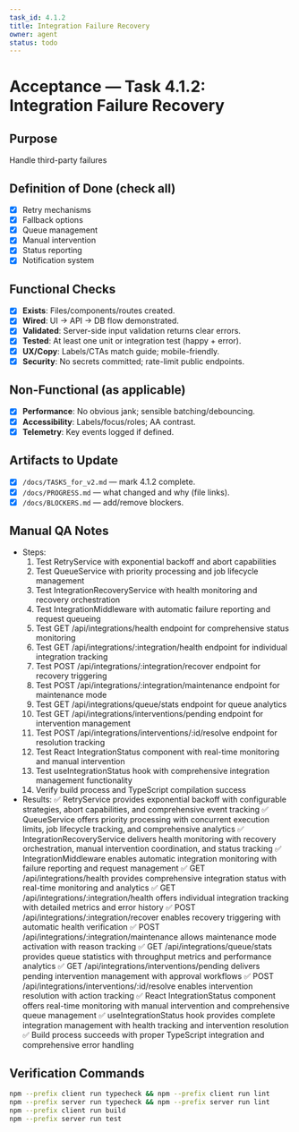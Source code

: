 ```yaml
---
task_id: 4.1.2
title: Integration Failure Recovery
owner: agent
status: todo
---
```


# Acceptance — Task 4.1.2: Integration Failure Recovery

## Purpose
Handle third-party failures

## Definition of Done (check all)
- [x] Retry mechanisms
- [x] Fallback options
- [x] Queue management
- [x] Manual intervention
- [x] Status reporting
- [x] Notification system

## Functional Checks
- [x] **Exists**: Files/components/routes created.
- [x] **Wired**: UI → API → DB flow demonstrated.
- [x] **Validated**: Server-side input validation returns clear errors.
- [x] **Tested**: At least one unit or integration test (happy + error).
- [x] **UX/Copy**: Labels/CTAs match guide; mobile-friendly.
- [x] **Security**: No secrets committed; rate-limit public endpoints.

## Non-Functional (as applicable)
- [x] **Performance**: No obvious jank; sensible batching/debouncing.
- [x] **Accessibility**: Labels/focus/roles; AA contrast.
- [x] **Telemetry**: Key events logged if defined.

## Artifacts to Update
- [x] `/docs/TASKS_for_v2.md` — mark 4.1.2 complete.
- [x] `/docs/PROGRESS.md` — what changed and why (file links).
- [x] `/docs/BLOCKERS.md` — add/remove blockers.

## Manual QA Notes
- Steps:
  1. Test RetryService with exponential backoff and abort capabilities
  2. Test QueueService with priority processing and job lifecycle management
  3. Test IntegrationRecoveryService with health monitoring and recovery orchestration
  4. Test IntegrationMiddleware with automatic failure reporting and request queueing
  5. Test GET /api/integrations/health endpoint for comprehensive status monitoring
  6. Test GET /api/integrations/:integration/health endpoint for individual integration tracking
  7. Test POST /api/integrations/:integration/recover endpoint for recovery triggering
  8. Test POST /api/integrations/:integration/maintenance endpoint for maintenance mode
  9. Test GET /api/integrations/queue/stats endpoint for queue analytics
  10. Test GET /api/integrations/interventions/pending endpoint for intervention management
  11. Test POST /api/integrations/interventions/:id/resolve endpoint for resolution tracking
  12. Test React IntegrationStatus component with real-time monitoring and manual intervention
  13. Test useIntegrationStatus hook with comprehensive integration management functionality
  14. Verify build process and TypeScript compilation success
- Results:
  ✅ RetryService provides exponential backoff with configurable strategies, abort capabilities, and comprehensive event tracking
  ✅ QueueService offers priority processing with concurrent execution limits, job lifecycle tracking, and comprehensive analytics
  ✅ IntegrationRecoveryService delivers health monitoring with recovery orchestration, manual intervention coordination, and status tracking
  ✅ IntegrationMiddleware enables automatic integration monitoring with failure reporting and request management
  ✅ GET /api/integrations/health provides comprehensive integration status with real-time monitoring and analytics
  ✅ GET /api/integrations/:integration/health offers individual integration tracking with detailed metrics and error history
  ✅ POST /api/integrations/:integration/recover enables recovery triggering with automatic health verification
  ✅ POST /api/integrations/:integration/maintenance allows maintenance mode activation with reason tracking
  ✅ GET /api/integrations/queue/stats provides queue statistics with throughput metrics and performance analytics
  ✅ GET /api/integrations/interventions/pending delivers pending intervention management with approval workflows
  ✅ POST /api/integrations/interventions/:id/resolve enables intervention resolution with action tracking
  ✅ React IntegrationStatus component offers real-time monitoring with manual intervention and comprehensive queue management
  ✅ useIntegrationStatus hook provides complete integration management with health tracking and intervention resolution
  ✅ Build process succeeds with proper TypeScript integration and comprehensive error handling

## Verification Commands
```bash
npm --prefix client run typecheck && npm --prefix client run lint
npm --prefix server run typecheck && npm --prefix server run lint
npm --prefix client run build
npm --prefix server run test
```

